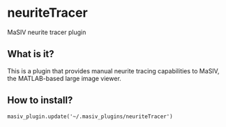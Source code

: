 # neuriteTracer
MaSIV neurite tracer plugin

## What is it?
This is a plugin that provides manual neurite tracing capabilities to MaSIV, the MATLAB-based large image viewer.  


## How to install?
``masiv_plugin.update('~/.masiv_plugins/neuriteTracer')``
